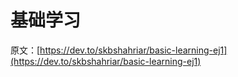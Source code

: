 # 基础学习

原文：[https://dev.to/skbshahriar/basic-learning-ej1](https://dev.to/skbshahriar/basic-learning-ej1)